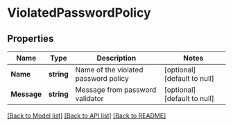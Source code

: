 # ViolatedPasswordPolicy

## Properties
Name | Type | Description | Notes
------------ | ------------- | ------------- | -------------
**Name** | **string** | Name of the violated password policy | [optional] [default to null]
**Message** | **string** | Message from password validator | [optional] [default to null]

[[Back to Model list]](../README.md#documentation-for-models) [[Back to API list]](../README.md#documentation-for-api-endpoints) [[Back to README]](../README.md)

